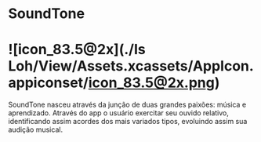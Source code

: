 # SoundTone 

# ![icon_83.5@2x](./Is Loh/View/Assets.xcassets/AppIcon.appiconset/icon_83.5@2x.png)

SoundTone nasceu através da junção de duas grandes paixões: música e aprendizado.
Através do app o usuário exercitar seu ouvido relativo, identificando assim acordes dos mais variados tipos, evoluindo assim sua audição musical.